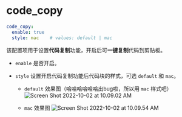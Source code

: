 # code_copy

```yaml
code_copy:
  enable: true
  style: mac    # values: default | mac
```

该配置项用于设置**代码复制**功能，开启后可**一键复制**代码到剪贴板。


- `enable` 是否开启。

- `style` 设置开启代码复制功能后代码块的样式，可选 `default` 和 `mac`。
  - `default` 效果图（哈哈哈哈哈哈出bug啦，所以用 `mac` 样式吧）
    ![Screen Shot 2022-10-02 at 10.09.02 AM](https://evan.beee.top/img/Screen%20Shot%202022-10-02%20at%2010.09.02%20AM.png)
  
  - `mac` 效果图
    ![Screen Shot 2022-10-02 at 10.09.54 AM](https://evan.beee.top/img/Screen%20Shot%202022-10-02%20at%2010.09.54%20AM.png)



